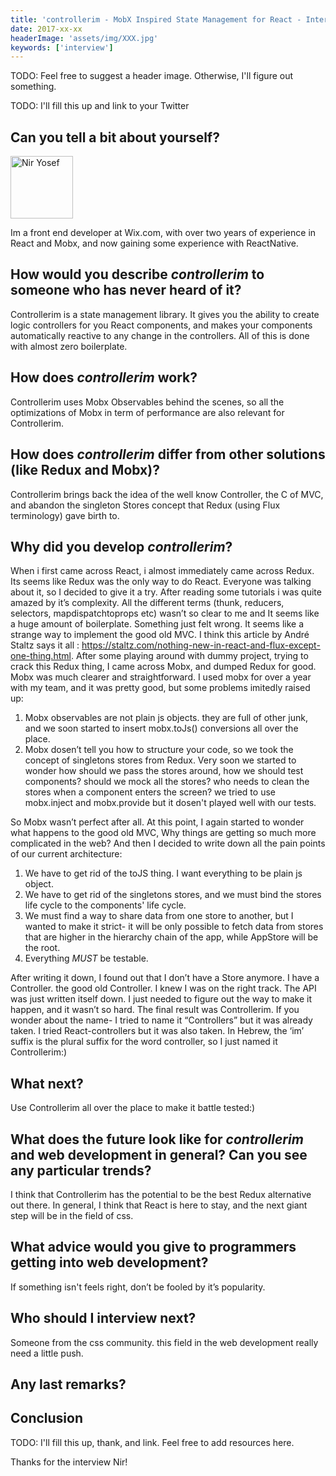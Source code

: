 ```yaml
---
title: 'controllerim - MobX Inspired State Management for React - Interview with Nir Yosef'
date: 2017-xx-xx
headerImage: 'assets/img/XXX.jpg'
keywords: ['interview']
---
```


TODO: Feel free to suggest a header image. Otherwise, I'll figure out something.

TODO: I'll fill this up and link to your Twitter

## Can you tell a bit about yourself?

<p>
<span class="author">
  <img src="https://www.gravatar.com/avatar/360068ba2957d08c88e7b98b6fc81888?s=200" alt="Nir Yosef" class="author" width="100" height="100" />
</span>

</p>
Im a front end developer at Wix.com, with over two years of experience in React and Mobx, and now gaining some experience with ReactNative.

## How would you describe *controllerim* to someone who has never heard of it?

Controllerim is a state management library. It gives you the ability to create logic controllers for you React components, and makes your components automatically reactive to any change in the controllers. All of this is done with almost zero boilerplate.

## How does *controllerim* work?
Controllerim uses Mobx Observables behind the scenes, so all the optimizations of Mobx in term of performance are also relevant for Controllerim.

## How does *controllerim* differ from other solutions (like Redux and Mobx)?
Controllerim brings back the idea of the well know Controller, the C of MVC, and abandon the singleton Stores concept that Redux (using Flux terminology) gave birth to.


## Why did you develop *controllerim*?

When i first came across React, i almost immediately came across Redux. Its seems like Redux was the only way to do React. Everyone was talking about it, so I decided to give it a try.
After reading some tutorials i was quite amazed by it’s complexity. All the different terms (thunk, reducers, selectors, mapdispatchtoprops etc) wasn’t so clear to me and It seems like a huge amount of boilerplate. Something just felt wrong. It seems like a strange way to implement the good old MVC.
I think this article by André Staltz says it all : https://staltz.com/nothing-new-in-react-and-flux-except-one-thing.html.
After some playing around with dummy project, trying to crack this Redux thing, I came across Mobx, and dumped Redux for good.
Mobx was much clearer and straightforward.
I used mobx for over a year with my team, and it was pretty good, but some problems imitedly raised up:
1. Mobx observables are not plain js objects. they are full of other junk, and we soon started to insert mobx.toJs() conversions all over the place.
2. Mobx dosen’t tell you how to structure your code, so we took the concept of singletons stores from Redux. Very soon we started to wonder how should we pass the stores around, how we should test components? should we mock all the stores? who needs to clean the stores when a component enters the screen? we tried to use mobx.inject and mobx.provide but it dosen't played well with our tests.

So Mobx wasn’t perfect after all. At this point, I again started to wonder what happens to the good old MVC, Why things are getting so much more complicated in the web? And then I decided to write down all the pain points of our current architecture:
1. We have to get rid of the toJS thing. I want everything to be plain js object.
2. We have to get rid of the singletons stores, and we must bind the stores life cycle to the components' life cycle.
3. We must find a way to share data from one store to another, but I wanted to make it strict- it will be only possible to fetch data from stores that are higher in the hierarchy chain of the app, while AppStore will be the root.
4. Everything *MUST* be testable.

After writing it down, I found out that I don’t have a Store anymore. I have a Controller. the good old Controller. I knew I was on the right track. The API was just written itself down. I just needed to figure  out the way to make it happen, and it wasn’t so hard.
The final result was Controllerim. If you wonder about the name- I tried to name it “Controllers”  but it was already taken. I tried React-controllers but it was also taken. In Hebrew, the ‘im’ suffix is the plural suffix for the word controller, so I just named it Controllerim:)


## What next?
Use Controllerim all over the place to make it battle tested:)

## What does the future look like for *controllerim* and web development in general? Can you see any particular trends?

I think that Controllerim has the potential to be the best Redux alternative out there.
In general, I think that React is here to stay, and the next giant step will be in the field of css.

## What advice would you give to programmers getting into web development?

If something isn't feels right, don’t be fooled by it’s popularity.

## Who should I interview next?

 Someone from the css community. this field in the web development really need a little push.


## Any last remarks?



## Conclusion

TODO: I'll fill this up, thank, and link. Feel free to add resources here.

Thanks for the interview Nir!
